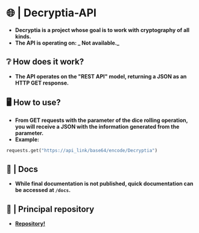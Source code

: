 # 🌐 | Decryptia-API
+ **Decryptia is a project whose goal is to work with cryptography of all kinds.**
+ **The API is operating on: _ Not available._**
## ❔ How does it work?
+ **The API operates on the "REST API" model, returning a JSON as an HTTP GET response.**
## 🖥️ How to use?
+ **From GET requests with the parameter of the dice rolling operation, you will receive a JSON with the information generated from the parameter.**
+ **Example:** 
```python
requests.get("https://api_link/base64/encode/Decryptia")
```
## 📓 | Docs
+ **While final documentation is not published, quick documentation can be accessed at `/docs`.**
## 🚀 | Principal repository
+ **[Repository!](https://github.com/Furyforev3r/Decryptia)**
